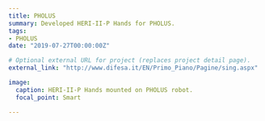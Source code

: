 ```yaml
---
title: PHOLUS
summary: Developed HERI-II-P Hands for PHOLUS.
tags:
- PHOLUS
date: "2019-07-27T00:00:00Z"

# Optional external URL for project (replaces project detail page).
external_link: "http://www.difesa.it/EN/Primo_Piano/Pagine/sing.aspx"

image:
  caption: HERI-II-P Hands mounted on PHOLUS robot.
  focal_point: Smart

---
```

